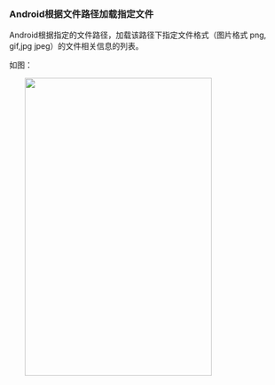 ### Android根据文件路径加载指定文件
<p>Android根据指定的文件路径，加载该路径下指定文件格式（图片格式 png, gif,jpg jpeg）的文件相关信息的列表。</p> 
<p>如图：</p> 
<p>&nbsp; &nbsp; &nbsp; &nbsp;<img alt="" height="536" src="https://static.oschina.net/uploads/space/2017/0103/104810_cPRq_2945455.png" width="337"></p> 
